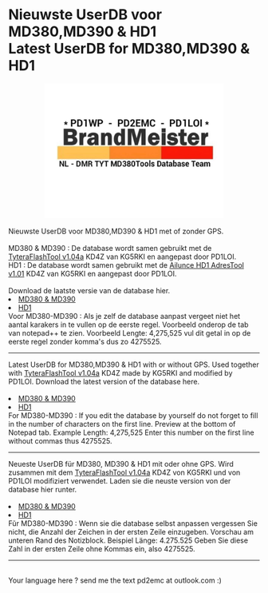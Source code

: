 # Nieuwste UserDB voor MD380,MD390 & HD1 </br> Latest UserDB for MD380,MD390 & HD1 
<p align="center">
<img src="BM-Logo.jpg" width="360">
</p>
Nieuwste UserDB voor MD380,MD390 & HD1 met of zonder GPS. 
</br></br>
MD380 & MD390 : De database wordt samen gebruikt met de <a href="https://github.com/PD1LOI/MD380tools/blob/master/TyteraFlashToolv1.04a-KD4Z.rar">TyteraFlashTool v1.04a</a> KD4Z van KG5RKI en aangepast door PD1LOI.
</br>
HD1 : De database wordt samen gebruikt met de <a href="https://github.com/PD1LOI/MD380tools/blob/master/Ailunce%20HD1-AdresTool-v%201.01.zip">Ailunce HD1 AdresTool v1.01</a> KD4Z van KG5RKI en aangepast door PD1LOI.
</br></br>
Download de laatste versie van de database hier.
</br>
<li>
<a href="https://github.com/PD1LOI/MD380tools/raw/master/user.bin">MD380 & MD390</a>
</li><li>
<a href="https://github.com/PD1LOI/MD380tools/raw/master/userhd.csv">HD1</a>
</li>
Voor MD380-MD390 : Als je zelf de database aanpast vergeet niet het aantal karakers in te vullen op de eerste regel. Voorbeeld onderop de tab van notepad++ te zien. Voorbeeld Lengte: 4,275,525 vul dit getal in op de eerste regel zonder komma's dus zo 4275525.
<hr>
Latest UserDB for MD380,MD390 & HD1 with or without GPS. Used together with <a href="https://github.com/PD1LOI/MD380tools/blob/master/TyteraFlashToolv1.04a-KD4Z.rar">TyteraFlashTool v1.04a</a> KD4Z made by KG5RKI and modified by PD1LOI. Download the latest version of the database here.
</br></br>
<li>
<a href="https://github.com/PD1LOI/MD380tools/raw/master/user.bin">MD380 & MD390</a>
</li><li>
<a href="https://github.com/PD1LOI/MD380tools/raw/master/userhd.csv">HD1</a>
</li>
For MD380-MD390 : If you edit the database by yourself do not forget to fill in the number of characters on the first line. Preview at the bottom of Notepad tab. Example Length: 4,275,525 Enter this number on the first line without commas thus 4275525.
<hr>
Neueste UserDB für MD380, MD390 & HD1 mit oder ohne GPS. Wird zusammen mit dem <a href="https://github.com/PD1LOI/MD380tools/blob/master/TyteraFlashToolv1.04a-KD4Z.rar">TyteraFlashTool v1.04a</a> KD4Z von KG5RKI und von PD1LOI modifiziert verwendet. Laden sie die neuste version von der database hier runter.
</br></br><li>
<a href="https://github.com/PD1LOI/MD380tools/raw/master/user.bin">MD380 & MD390</a>
</li><li>
<a href="https://github.com/PD1LOI/MD380tools/raw/master/userhd.csv">HD1</a>
</li>
Fũr MD380-MD390 : Wenn sie die database selbst anpassen vergessen Sie nicht, die Anzahl der Zeichen in der ersten Zeile einzugeben. Vorschau am unteren Rand des Notizblock. Beispiel Länge: 4.275.525 Geben Sie diese Zahl in der ersten Zeile ohne Kommas ein, also 4275525.
<hr>
</br>
Your language here ? send me the text pd2emc at outlook.com :)

